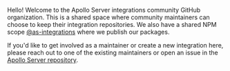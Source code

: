 Hello! Welcome to the Apollo Server integrations community GitHub organization. This is a shared space where community maintainers can choose to keep their integration repositories. We also have a shared NPM scope [@as-integrations](https://www.npmjs.com/search?q=%40as-integrations) where we publish our packages.

If you'd like to get involved as a maintainer or create a new integration here, please reach out to one of the existing maintainers or open an issue in the [Apollo Server repository](https://github.com/apollographql/apollo-server).